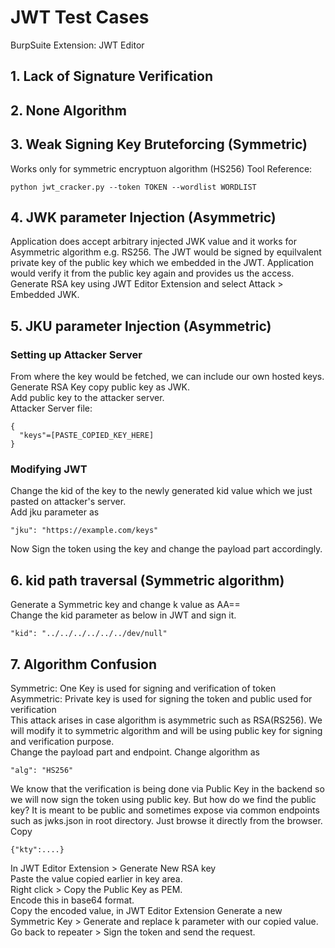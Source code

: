 # JWT Test Cases
BurpSuite Extension: JWT Editor
## 1. Lack of Signature Verification
## 2. None Algorithm
## 3. Weak Signing Key Bruteforcing (Symmetric)
Works only for symmetric encryptuon algorithm (HS256)
Tool Reference: 
```
python jwt_cracker.py --token TOKEN --wordlist WORDLIST
```
## 4. JWK parameter Injection (Asymmetric)
Application does accept arbitrary injected JWK value and it works for  Asymmetric algorithm e.g. RS256. The JWT would be signed by equilvalent private key of the public key which we embedded in the JWT. Application would verify it from the public key again and provides us the access.
Generate RSA key using JWT Editor Extension and select Attack > Embedded JWK.
## 5. JKU parameter Injection (Asymmetric)
### Setting up Attacker Server
From where the key would be fetched, we can include our own hosted keys.<br>
Generate RSA Key copy public key as JWK.<br>
Add public key to the attacker server.<br>
Attacker Server file:
```
{
  "keys"=[PASTE_COPIED_KEY_HERE]
}
```
### Modifying JWT
Change the kid of the key to the newly generated kid value which we just pasted on attacker's server.<br>
Add jku parameter as
```
"jku": "https://example.com/keys"
```
Now Sign the token using the key and change the payload part accordingly.
## 6. kid path traversal (Symmetric algorithm)
Generate a Symmetric key and change k value as AA==<br>
Change the kid parameter as below in JWT and sign it.
```
"kid": "../../../../../../dev/null"
```
## 7. Algorithm Confusion
Symmetric: One Key is used for signing and verification of token<br>
Asymmetric: Private key is used for signing the token and public used for verification<br>
This attack arises in case algorithm is asymmetric such as RSA(RS256). We will modify it to symmetric algorithm and will be using public key for signing and verification purpose.<br>
Change the payload part and endpoint.
Change algorithm as
```
"alg": "HS256"
```
We know that the verification is being done via Public Key in the backend so we will now sign the token using public key. But how do we find the public key? It is meant to be public and sometimes expose via common endpoints such as jwks.json in root directory. Just browse it directly from the browser.<br>
Copy
```
{"kty":....}
```
In JWT Editor Extension > Generate New RSA key<br>
Paste the value copied earlier in key area.<br>
Right click > Copy the Public Key as PEM.<br>
Encode this in base64 format.<br>
Copy the encoded value, in JWT Editor Extension Generate a new Symmetric Key > Generate and replace k parameter with our copied value.<br>
Go back to repeater > Sign the token and send the request.
